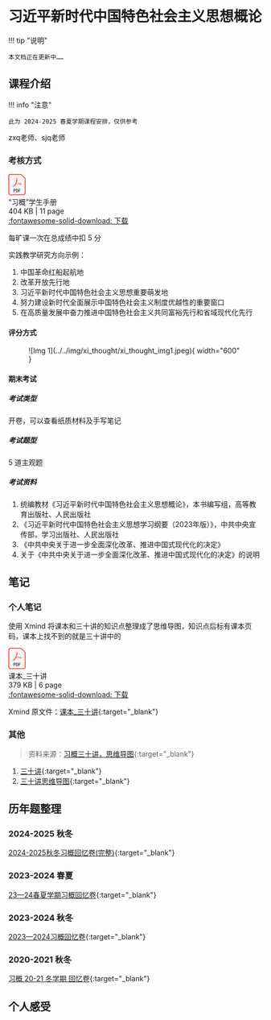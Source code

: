 # 习近平新时代中国特色社会主义思想概论

!!! tip "说明"

    本文档正在更新中……

## 课程介绍

!!! info "注意"

    此为 2024-2025 春夏学期课程安排，仅供参考

zxq老师、sjq老师

### 考核方式

<div class="hq-card hq-file-block" markdown="1">
<div class="file-icon"><img src="../../../img/pdf.svg" style="height: 3em;"></div>
<div class="hq-file-body">
<div class="hq-file-title">“习概”学生手册</div>
<div class="hq-file-meta">404 KB | 11 page</div>
</div>
<a class="hq-down-button" target="_blank" href="../../../file/xi_thought/xi_thought_doc1.pdf" markdown="1">:fontawesome-solid-download: 下载</a>
</div>

每旷课一次在总成绩中扣 5 分

实践教学研究方向示例：

1. 中国革命红船起航地
2. 改革开放先行地
3. 习近平新时代中国特色社会主义思想重要萌发地
4. 努力建设新时代全面展示中国特色社会主义制度优越性的重要窗口
5. 在高质量发展中奋力推进中国特色社会主义共同富裕先行和省域现代化先行

#### 评分方式

<figure markdown="span">
  ![Img 1](../../img/xi_thought/xi_thought_img1.jpeg){ width="600" }
</figure>

#### 期末考试

##### 考试类型

开卷，可以查看纸质材料及手写笔记

##### 考试题型

5 道主观题

##### 考试资料

1. 统编教材《习近平新时代中国特色社会主义思想概论》，本书编写组，高等教育出版社、人民出版社
2. 《习近平新时代中国特色社会主义思想学习纲要（2023年版）》，中共中央宣传部，学习出版社、人民出版社
3. 《中共中央关于进一步全面深化改革、推进中国式现代化的决定》
4. 关于《中共中央关于进一步全面深化改革、推进中国式现代化的决定》的说明

## 笔记

### 个人笔记

使用 Xmind 将课本和三十讲的知识点整理成了思维导图，知识点后标有课本页码，课本上找不到的就是三十讲中的

<div class="hq-card hq-file-block" markdown="1">
<div class="file-icon"><img src="../../../img/pdf.svg" style="height: 3em;"></div>
<div class="hq-file-body">
<div class="hq-file-title">课本_三十讲</div>
<div class="hq-file-meta">379 KB | 6 page</div>
</div>
<a class="hq-down-button" target="_blank" href="../../../file/xi_thought/xi_thought_doc2.pdf" markdown="1">:fontawesome-solid-download: 下载</a>
</div>

Xmind 原文件：[课本_三十讲](../../file/xi_thought/xi_thought_doc3.xmind){:target="_blank"}

### 其他

> 资料来源：[习概三十讲，思维导图](https://www.cc98.org/topic/5300792){:target="_blank"}

1. [三十讲](../../file/xi_thought/xi_thought_doc4.pdf){:target="_blank"}
2. [三十讲思维导图](../../file/xi_thought/xi_thought_doc5.pdf){:target="_blank"}

## 历年题整理

### 2024-2025 秋冬

[2024-2025秋冬习概回忆卷(完整)](https://www.cc98.org/topic/6084454){:target="_blank"}

### 2023-2024 春夏

[23—24春夏学期习概回忆卷](https://www.cc98.org/topic/5919891){:target="_blank"}

### 2023-2024 秋冬

[2023—2024习概回忆卷](https://www.cc98.org/topic/5798627){:target="_blank"}

### 2020-2021 秋冬

[习概 20-21 冬学期 回忆卷](https://www.cc98.org/topic/5023424){:target="_blank"}

## 个人感受

